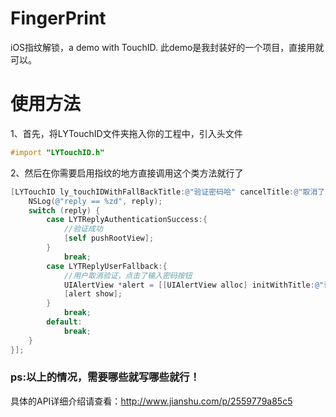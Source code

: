 # FingerPrint
iOS指纹解锁，a demo with TouchID.
此demo是我封装好的一个项目，直接用就可以。

# 使用方法
1、首先，将LYTouchID文件夹拖入你的工程中，引入头文件
```objective-c
#import "LYTouchID.h"
```
2、然后在你需要启用指纹的地方直接调用这个类方法就行了
```objective-c
[LYTouchID ly_touchIDWithFallBackTitle:@"验证密码哈" cancelTitle:@"取消了" localizedReason:@"请验证已有手机指纹" reply:^(LYTReply reply, NSError *error) {
    NSLog(@"reply == %zd", reply);
    switch (reply) {
        case LYTReplyAuthenticationSuccess:{
            //验证成功
            [self pushRootView];
        }
            break;
        case LYTReplyUserFallback:{
            //用户取消验证，点击了输入密码按钮
            UIAlertView *alert = [[UIAlertView alloc] initWithTitle:@"请输入密码" message:nil delegate:nil cancelButtonTitle:@"确定" otherButtonTitles:nil];
            [alert show];
        }
            break;
        default:
            break;
    }
}];
```
### ps:以上的情况，需要哪些就写哪些就行！

具体的API详细介绍请查看：http://www.jianshu.com/p/2559779a85c5
